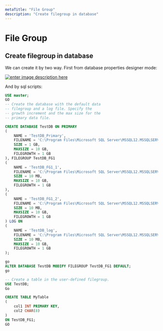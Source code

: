 ```yaml
---
metaTitle: "File Group"
description: "Create filegroup in database"
---
```


# File Group



## Create filegroup in database


We can create it by two way. First from database properties designer mode:

[<img src="http://i.stack.imgur.com/IxpHU.png" alt="enter image description here" />](http://i.stack.imgur.com/IxpHU.png)

And by sql scripts:

```sql
USE master;
GO
-- Create the database with the default data
-- filegroup and a log file. Specify the
-- growth increment and the max size for the
-- primary data file.

CREATE DATABASE TestDB ON PRIMARY
(
    NAME = 'TestDB_Primary',
    FILENAME = 'C:\Program Files\Microsoft SQL Server\MSSQL12.MSSQLSERVER\MSSQL\DATA\TestDB_Prm.mdf',
    SIZE = 1 GB,
    MAXSIZE = 10 GB,
    FILEGROWTH = 1 GB
), FILEGROUP TestDB_FG1
(
    NAME = 'TestDB_FG1_1',
    FILENAME = 'C:\Program Files\Microsoft SQL Server\MSSQL12.MSSQLSERVER\MSSQL\DATA\TestDB_FG1_1.ndf',
    SIZE = 10 MB,
    MAXSIZE = 10 GB,
    FILEGROWTH = 1 GB
),
(
    NAME = 'TestDB_FG1_2',
    FILENAME = 'C:\Program Files\Microsoft SQL Server\MSSQL12.MSSQLSERVER\MSSQL\DATA\TestDB_FG1_2.ndf',
    SIZE = 10 MB,
    MAXSIZE = 10 GB,
    FILEGROWTH = 1 GB
) LOG ON
(
    NAME = 'TestDB_log',
    FILENAME = 'C:\Program Files\Microsoft SQL Server\MSSQL12.MSSQLSERVER\MSSQL\DATA\TestDB.ldf',
    SIZE = 10 MB,
    MAXSIZE = 10 GB,
    FILEGROWTH = 1 GB
);

go 
ALTER DATABASE TestDB MODIFY FILEGROUP TestDB_FG1 DEFAULT;
go

-- Create a table in the user-defined filegroup.
USE TestDB;
Go

CREATE TABLE MyTable
(
    col1 INT PRIMARY KEY,
    col2 CHAR(8)
)
ON TestDB_FG1;
GO

```

